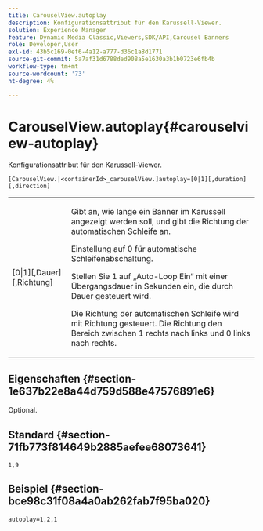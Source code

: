 ```yaml
---
title: CarouselView.autoplay
description: Konfigurationsattribut für den Karussell-Viewer.
solution: Experience Manager
feature: Dynamic Media Classic,Viewers,SDK/API,Carousel Banners
role: Developer,User
exl-id: 43b5c169-0ef6-4a12-a777-d36c1a8d1771
source-git-commit: 5a7af31d6788ded908a5e1630a3b1b0723e6fb4b
workflow-type: tm+mt
source-wordcount: '73'
ht-degree: 4%

---
```


# CarouselView.autoplay{#carouselview-autoplay}

Konfigurationsattribut für den Karussell-Viewer.

`[CarouselView.|<containerId>_carouselView.]autoplay=[0|1][,duration][,direction]`

<table id="table_441553CD34C94A58A9D7CBF772DEDDB6"> 
 <tbody> 
  <tr> 
   <td colname="col1"> <p> <span class="codeph">[0|1][,Dauer][,Richtung]</span> </p> </td> 
   <td colname="col2"> <p> Gibt an, wie lange ein Banner im Karussell angezeigt werden soll, und gibt die Richtung der automatischen Schleife an. </p> <p>Einstellung auf <span class="codeph"> 0</span> für automatische Schleifenabschaltung. </p> <p>Stellen Sie <span class="codeph"> 1</span> auf „Auto-Loop Ein“ mit einer Übergangsdauer in Sekunden ein, die durch <span class="codeph"> Dauer gesteuert wird</span>. </p> <p>Die Richtung der automatischen Schleife wird mit <span class="codeph"> Richtung gesteuert</span>. Die <span class="codeph"> Richtung </span> den Bereich zwischen <span class="codeph"> 1</span> rechts nach links und <span class="codeph"> 0</span> links nach rechts. </p> </td> 
  </tr> 
 </tbody> 
</table>

## Eigenschaften {#section-1e637b22e8a44d759d588e47576891e6}

Optional.

## Standard {#section-71fb773f814649b2885aefee68073641}

`1,9`

## Beispiel {#section-bce98c31f08a4a0ab262fab7f95ba020}

```
autoplay=1,2,1
```
